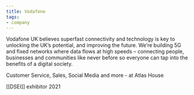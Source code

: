 ```yaml
---
title: Vodafone
tags:
- company
---
```

Vodafone UK believes superfast connectivity and technology is key to unlocking the UK’s potential, and improving the future. We’re building 5G and fixed networks where data flows at high speeds – connecting people, businesses and communities like never before so everyone can tap into the benefits of a digital society.

Customer Service, Sales, Social Media and more - at Atlas House

[[DSEI]] exhibitor 2021